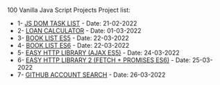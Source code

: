 100 Vanilla Java Script Projects 
Project list: 
- 1- [JS DOM TASK LIST](https://muhamadherwan.github.io/js100_projects/01-dom_tasklist/) - Date: 21-02-2022 
- 2- [LOAN CALCULATOR](https://muhamadherwan.github.io/js100_projects/02-loancalculator/) - Date: 01-03-2022
- 3- [BOOK LIST ES5](https://muhamadherwan.github.io/js100_projects/03-booklistes5/) - Date: 22-03-2022
- 4- [BOOK LIST ES6](https://muhamadherwan.github.io/js100_projects/04-booklistes6/) - Date: 22-03-2022
- 5- [EASY HTTP LIBRARY (AJAX ES5)](https://github.com/muhamadherwan/js100_projects/tree/main/05-easyhttp) - Date: 24-03-2022
- 6- [EASY HTTP LIBRARY 2 (FETCH + PROMISES ES6)](https://github.com/muhamadherwan/js100_projects/tree/main/06-easyhttp2) - Date: 25-03-2022
- 7- [GITHUB ACCOUNT SEARCH](https://muhamadherwan.github.io/js100_projects/08-githubsearch/) - Date: 26-03-2022


